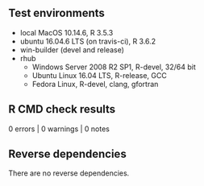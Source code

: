 ## Test environments
* local MacOS 10.14.6, R 3.5.3
* ubuntu 16.04.6 LTS (on travis-ci), R 3.6.2
* win-builder (devel and release)
* rhub
  * Windows Server 2008 R2 SP1, R-devel, 32/64 bit
  * Ubuntu Linux 16.04 LTS, R-release, GCC
  * Fedora Linux, R-devel, clang, gfortran

## R CMD check results

0 errors | 0 warnings | 0 notes

## Reverse dependencies

There are no reverse dependencies.
